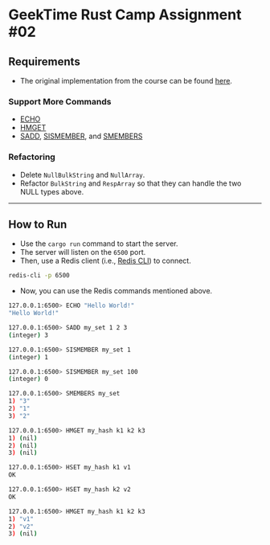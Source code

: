 # GeekTime Rust Camp Assignment #02

## Requirements

- The original implementation from the course can be found [here](https://github.com/tyr-rust-bootcamp/02-simple-redis).

### Support More Commands

- [ECHO](https://redis.io/docs/latest/commands/echo/)
- [HMGET](https://redis.io/docs/latest/commands/hmget/)
- [SADD](https://redis.io/docs/latest/commands/sadd/), [SISMEMBER](https://redis.io/docs/latest/commands/sismember/),
  and [SMEMBERS](https://redis.io/docs/latest/commands/smembers/)

### Refactoring

- Delete `NullBulkString` and `NullArray`.
- Refactor `BulkString` and `RespArray` so that they can handle the two NULL types above.

---

## How to Run

- Use the `cargo run` command to start the server.
- The server will listen on the `6500` port.
- Then, use a Redis client (i.e., [Redis CLI](https://redis.io/docs/latest/develop/connect/cli/)) to connect.

```bash
redis-cli -p 6500
```

- Now, you can use the Redis commands mentioned above.

```bash
127.0.0.1:6500> ECHO "Hello World!"
"Hello World!"
```

```bash
127.0.0.1:6500> SADD my_set 1 2 3
(integer) 3

127.0.0.1:6500> SISMEMBER my_set 1
(integer) 1

127.0.0.1:6500> SISMEMBER my_set 100
(integer) 0

127.0.0.1:6500> SMEMBERS my_set
1) "3"
2) "1"
3) "2"
```

```bash
127.0.0.1:6500> HMGET my_hash k1 k2 k3
1) (nil)
2) (nil)
3) (nil)

127.0.0.1:6500> HSET my_hash k1 v1
OK

127.0.0.1:6500> HSET my_hash k2 v2
OK

127.0.0.1:6500> HMGET my_hash k1 k2 k3
1) "v1"
2) "v2"
3) (nil)
```
